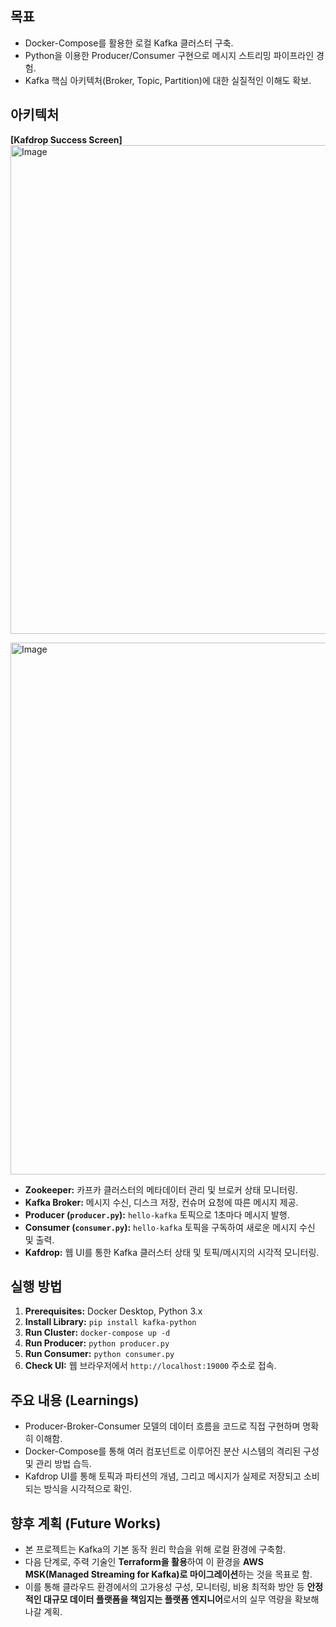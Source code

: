 ## 목표

-   Docker-Compose를 활용한 로컬 Kafka 클러스터 구축.
-   Python을 이용한 Producer/Consumer 구현으로 메시지 스트리밍 파이프라인 경험.
-   Kafka 핵심 아키텍처(Broker, Topic, Partition)에 대한 실질적인 이해도 확보.

## 아키텍처

**[Kafdrop Success Screen]**
<img width="1072" height="782" alt="Image" src="https://github.com/user-attachments/assets/3c4221a1-8cb4-4e8f-9509-a0768fc8aa8a" />

<img width="1031" height="851" alt="Image" src="https://github.com/user-attachments/assets/0fcadd69-ebc7-4741-8c3d-d9d31aa94607" />

-   **Zookeeper:** 카프카 클러스터의 메타데이터 관리 및 브로커 상태 모니터링.
-   **Kafka Broker:** 메시지 수신, 디스크 저장, 컨슈머 요청에 따른 메시지 제공.
-   **Producer (`producer.py`):** `hello-kafka` 토픽으로 1초마다 메시지 발행.
-   **Consumer (`consumer.py`):** `hello-kafka` 토픽을 구독하여 새로운 메시지 수신 및 출력.
-   **Kafdrop:** 웹 UI를 통한 Kafka 클러스터 상태 및 토픽/메시지의 시각적 모니터링.

## 실행 방법

1.  **Prerequisites:** Docker Desktop, Python 3.x
2.  **Install Library:** `pip install kafka-python`
3.  **Run Cluster:** `docker-compose up -d`
4.  **Run Producer:** `python producer.py`
5.  **Run Consumer:** `python consumer.py`
6.  **Check UI:** 웹 브라우저에서 `http://localhost:19000` 주소로 접속.

## 주요 내용 (Learnings)

-   Producer-Broker-Consumer 모델의 데이터 흐름을 코드로 직접 구현하며 명확히 이해함.
-   Docker-Compose를 통해 여러 컴포넌트로 이루어진 분산 시스템의 격리된 구성 및 관리 방법 습득.
-   Kafdrop UI를 통해 토픽과 파티션의 개념, 그리고 메시지가 실제로 저장되고 소비되는 방식을 시각적으로 확인.

## 향후 계획 (Future Works)

-   본 프로젝트는 Kafka의 기본 동작 원리 학습을 위해 로컬 환경에 구축함.
-   다음 단계로, 주력 기술인 **Terraform을 활용**하여 이 환경을 **AWS MSK(Managed Streaming for Kafka)로 마이그레이션**하는 것을 목표로 함.
-   이를 통해 클라우드 환경에서의 고가용성 구성, 모니터링, 비용 최적화 방안 등 **안정적인 대규모 데이터 플랫폼을 책임지는 플랫폼 엔지니어**로서의 실무 역량을 확보해 나갈 계획.
